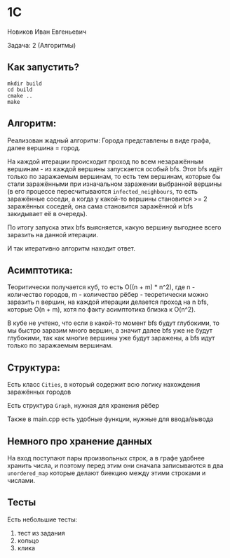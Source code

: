 # 1C

Новиков Иван Евгеньевич

Задача: 2 (Алгоритмы)

## Как запустить?
```
mkdir build
cd build
cmake ..
make
```

## Алгоритм:
Реализован жадный алгоритм:
Города представлены в виде графа, далее вершина = город.

На каждой итерации происходит проход по всем незаражённым вершинам - из каждой вершины запускается особый bfs. Этот bfs идёт только по заражаемым вершинам, то есть тем вершинам, которые бы стали заражёнными при изначальном заражении выбранной вершины (в его процессе пересчитываются `infected_neighbours`, то есть заражённые соседи, а когда у какой-то вершины становится >= 2 заражённых соседей, она сама становится заражённой и bfs закидывает её в очередь).

По итогу запуска этих bfs выясняется, какую вершину выгоднее всего заразить на данной итерации.

И так итеративно алгоритм находит ответ.

## Асимптотика:
Теоритически получается куб, то есть O((n + m) * n^2), где n - количество городов, m - количество рёбер - теоретически можно заразить n вершин, на каждой итерации делается проход на n bfs, которые O(n + m), хотя по факту асимптотика близка к O(n^2). 

В кубе не учтено, что если в какой-то момент bfs будут глубокими, то мы быстро заразим много вершин, а значит далее bfs уже не будут глубокими, так как многие вершины уже будут заражены, а bfs идут только по заражаемым вершинам.

## Структура:
Есть класс `Cities`, в который содержит всю логику нахождения заражённых городов

Есть структура `Graph`, нужная для хранения рёбер

Также в main.cpp есть удобные функции, нужные для ввода/вывода

## Немного про хранение данных
На вход поступают пары произвольных строк, а в графе удобнее хранить числа, и поэтому перед этим они сначала записываются в два `unordered_map` которые делают биекцию между этими строками и числами.

## Тесты
Есть небольшие тесты:
1) тест из задания
2) кольцо
3) клика
